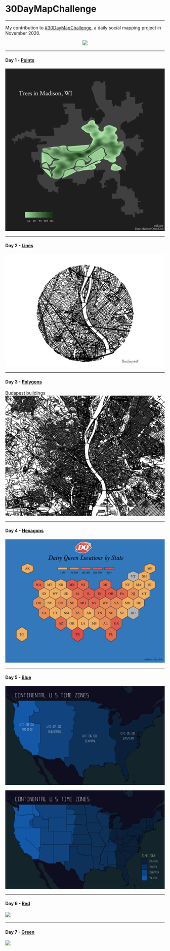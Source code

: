 # 30DayMapChallenge

************************************

My contribution to [#30DayMapChallenge](https://github.com/tjukanovt/30DayMapChallenge), a daily social mapping project in November 2020.

<p align="center">
<a href="url"><img src="https://raw.githubusercontent.com/tjukanovt/30DayMapChallenge/master/images/map_challenge_themes_2020.jpg" width="500" ></a>
</p>

**************************************************************************************************
#### Day 1 - [Points](https://github.com/kkakey/30DayMapChallenge/blob/main/day1-points/day1-final.Rmd) 

<p align="center">
<a href="url"><img src="https://raw.githubusercontent.com/kkakey/30DayMapChallenge/main/day1-points/day1.png" width="700" ></a>
</p>

**************************************************************************************************
#### Day 2 - [Lines](https://github.com/kkakey/30DayMapChallenge/blob/main/day2-lines/day2-final.Rmd) 

![](https://raw.githubusercontent.com/kkakey/30DayMapChallenge/main/day2-lines/budapest-title.png)

**************************************************************************************************

#### Day 3 - [Polygons](https://github.com/kkakey/30DayMapChallenge/blob/main/day3-polygons/day3-final.Rmd) 
Budapest buildings
![](https://raw.githubusercontent.com/kkakey/30DayMapChallenge/main/day3-polygons/budapest-buildings.png)

**************************************************************************************************
#### Day 4 - [Hexagons](https://github.com/kkakey/30DayMapChallenge/blob/main/day4-hexagons/day4-final.R) 

![](https://raw.githubusercontent.com/kkakey/30DayMapChallenge/main/day4-hexagons/dq2-logo.png)

**************************************************************************************************
#### Day 5 - [Blue](https://github.com/kkakey/30DayMapChallenge/blob/main/day5-blue/day5-blue.Rmd) 

![](https://raw.githubusercontent.com/kkakey/30DayMapChallenge/main/day5-blue/day5-1.png)

![](https://raw.githubusercontent.com/kkakey/30DayMapChallenge/main/day5-blue/day5-2.png)

**************************************************************************************************
#### Day 6 - [Red](https://github.com/kkakey/30DayMapChallenge/blob/main/day6-red/day6-red.Rmd) 

![](https://raw.githubusercontent.com/kkakey/30DayMapChallenge/main/day6-red/day6.png)

**************************************************************************************************
#### Day 7 - [Green](https://github.com/kkakey/30DayMapChallenge/blob/main/day7-green/day7-green.Rmd) 

![](https://raw.githubusercontent.com/kkakey/30DayMapChallenge/main/day7-green/day7.png)
